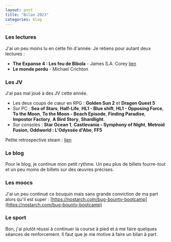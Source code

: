```yaml
---
layout: post
title: "Bilan 2023"
categories: blog
---
```


### Les lectures

J'ai un peu moins lu en cette fin d'année. 
Je retiens pour autant deux lectures : 

- **The Expanse 4 : Les feu de Bibola** - James S.A. Corey [lien](https://homeostasie.github.io/bouquins/James-SA-Corey_TheExpanse4-Les-feux-de-Cibola/)
- **Le monde perdu** - Michael Crichton


### Les JV

J'ai pas mal joué à des JV cette année.

- Les deux coups de cœur en RPG : **Golden Sun 2** et **Dragon Quest 5**
- Sur  PC : **Sea of Stars**, **Half-Life**, **HL1 - Blue shift**, **HL1 - Opposing Force**, **To the Moon**, **To the Moon - Beach Episode**, **Finding Paradise**, **Impostor Factory**, **A Bird Story**,  **Shardlight**.  
- Sur consoles :  **Star Ocean 1**, **Castlevania - Symphony of Night**, **Metroid Fusion**, **Oddworld : L'Odyssée d'Abe**, **FF5**


Petite retrospective steam : [lien](https://store.steampowered.com/replay/76561197987535858/2024?l=french)


### Le blog

Pour le blog, je continue mon petit rythme. Un peu plus de billets fourre-tout et un peu moins de billets sur des œuvres précises. 

### Les moocs

J'ai un peu continué ce bouquin mais sans grande conviction de ma part alors qu'il est super : [https://nostarch.com/bug-bounty-bootcamp](https://nostarch.com/bug-bounty-bootcamp)

### Le sport

Bon, j'ai plutôt réussi à continuer la course à pied et à me faire quelques séances de renforcement. Il faut que je me motive à faire un bilan à part. 

